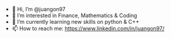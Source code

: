 - 👋 Hi, I’m @juangon97
- 👀 I’m interested in Finance, Mathematics & Coding
- 🌱 I’m currently learning new skills on python & C++
- 📫 How to reach me: https://www.linkedin.com/in/juangon97/
